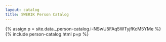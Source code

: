 ```yaml
---
layout: catalog
title: SWERIK Person Catalog
---
```

{% assign p = site.data._person-catalog.i-NSwU5FAq5WTyjfKcM5YMe %}
{% include person-catalog.html p=p %}


